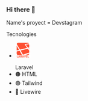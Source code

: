 ### Hi there 👋


Name's proyect = Devstagram

Tecnologies
- <img src="https://raw.githubusercontent.com/devicons/devicon/master/icons/laravel/laravel-plain-wordmark.svg" alt="laravel" width="40" height="40"/> </a> </p> Laravel
- 🟠 HTML
- 🟢 Tailwind
- 🔴 Livewire

